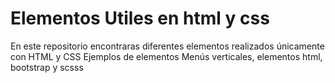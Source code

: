 # Elementos Utiles en html y css
En este repositorio encontraras diferentes elementos realizados únicamente con HTML y CSS
Ejemplos de elementos 
Menús verticales, elementos html, bootstrap y scsss

